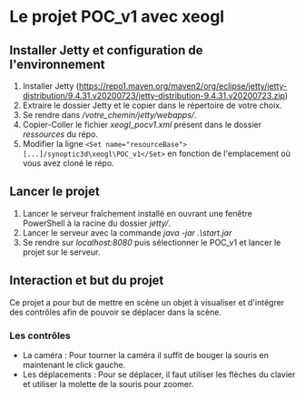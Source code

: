 # Le projet POC_v1 avec xeogl

## Installer Jetty et configuration de l'environnement

1. Installer Jetty (https://repo1.maven.org/maven2/org/eclipse/jetty/jetty-distribution/9.4.31.v20200723/jetty-distribution-9.4.31.v20200723.zip)
2. Extraire le dossier Jetty et le copier dans le répertoire de votre choix.
3. Se rendre dans */votre_chemin/jetty/webapps/*.
4. Copier-Coller le fichier *xeogl_pocv1.xml* présent dans le dossier *ressources* du répo.
5. Modifier la ligne `<Set name="resourceBase">[...]/synoptic3d\xeogl\POC_v1</Set>` en fonction de l'emplacement où vous avez cloné le répo.

## Lancer le projet

1. Lancer le serveur fraîchement installé en ouvrant une fenêtre PowerShell à la racine du dossier *jetty/*.
2. Lancer le serveur avec la commande *java -jar .\start.jar*
3. Se rendre sur *localhost:8080* puis sélectionner le POC_v1 et lancer le projet sur le serveur.

## Interaction et but du projet

Ce projet a pour but de mettre en scène un objet à visualiser et d'intégrer des contrôles afin de pouvoir se déplacer dans la scène.

### Les contrôles

* La caméra : Pour tourner la caméra il suffit de bouger la souris en maintenant le click gauche.
* Les déplacements : Pour se déplacer, il faut utiliser les flèches du clavier et utiliser la molette de la souris pour zoomer.